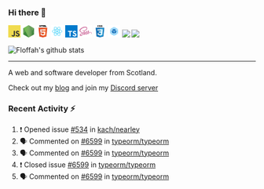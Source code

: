 ### Hi there 👋

<img src="https://raw.githubusercontent.com/github/explore/80688e429a7d4ef2fca1e82350fe8e3517d3494d/topics/javascript/javascript.png" height="25"/>  <img src="https://raw.githubusercontent.com/github/explore/80688e429a7d4ef2fca1e82350fe8e3517d3494d/topics/nodejs/nodejs.png" height="25"/>  <img src="https://raw.githubusercontent.com/github/explore/80688e429a7d4ef2fca1e82350fe8e3517d3494d/topics/html/html.png" height="25"/>  <img src="https://raw.githubusercontent.com/github/explore/80688e429a7d4ef2fca1e82350fe8e3517d3494d/topics/react/react.png" height="25"/>  <img src="https://raw.githubusercontent.com/github/explore/80688e429a7d4ef2fca1e82350fe8e3517d3494d/topics/typescript/typescript.png" height="25"/>  <img src="https://raw.githubusercontent.com/github/explore/80688e429a7d4ef2fca1e82350fe8e3517d3494d/topics/sass/sass.png" height="25"/>  <img src="https://raw.githubusercontent.com/github/explore/80688e429a7d4ef2fca1e82350fe8e3517d3494d/topics/css/css.png" height="25"/>  <img src="https://raw.githubusercontent.com/github/explore/80688e429a7d4ef2fca1e82350fe8e3517d3494d/topics/webpack/webpack.png" height="25"/>  <img src="https://avatars0.githubusercontent.com/u/20165699?s=200&v=4" height="25"/>  <img src="https://avatars1.githubusercontent.com/u/12101536?s=200&v=4" height="25"/>

![Floffah's github stats](https://github-readme-stats.vercel.app/api?username=floffah&count_private=true&show_icons=true)

---

A web and software developer from Scotland.

Check out my [blog](https://blog.floffah.dev) and join my [Discord server](https://discord.gg/bc8Y2y9)

### Recent Activity ⚡
<!--START_SECTION:activity-->
1. ❗️ Opened issue [#534](https://github.com//kach/nearley/issues/534) in [kach/nearley](https://github.com//kach/nearley)
2. 🗣 Commented on [#6599](https://github.com//typeorm/typeorm/issues/6599) in [typeorm/typeorm](https://github.com//typeorm/typeorm)
3. 🗣 Commented on [#6599](https://github.com//typeorm/typeorm/issues/6599) in [typeorm/typeorm](https://github.com//typeorm/typeorm)
4. ❗️ Closed issue [#6599](https://github.com//typeorm/typeorm/issues/6599) in [typeorm/typeorm](https://github.com//typeorm/typeorm)
5. 🗣 Commented on [#6599](https://github.com//typeorm/typeorm/issues/6599) in [typeorm/typeorm](https://github.com//typeorm/typeorm)
<!--END_SECTION:activity-->

